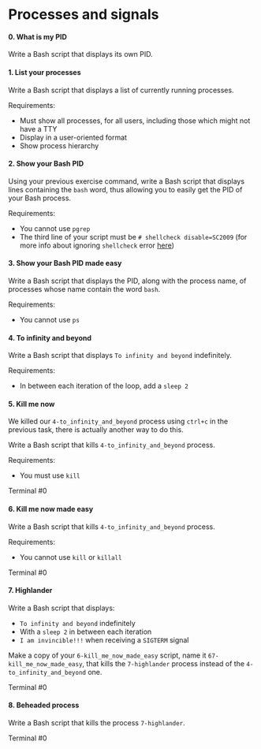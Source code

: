 # Processes and signals

#### 0\. What is my PID

Write a Bash script that displays its own PID.

#### 1\. List your processes

Write a Bash script that displays a list of currently running processes.

Requirements:

-   Must show all processes, for all users, including those which might not have a TTY
-   Display in a user-oriented format
-   Show process hierarchy

#### 2\. Show your Bash PID

Using your previous exercise command, write a Bash script that displays lines containing the `bash` word, thus allowing you to easily get the PID of your Bash process.

Requirements:

-   You cannot use `pgrep`
-   The third line of your script must be `# shellcheck disable=SC2009` (for more info about ignoring `shellcheck` error [here](https://github.com/koalaman/shellcheck/wiki/Ignore "here"))

#### 3\. Show your Bash PID made easy

Write a Bash script that displays the PID, along with the process name, of processes whose name contain the word `bash`.

Requirements:

-   You cannot use `ps`

#### 4\. To infinity and beyond

Write a Bash script that displays `To infinity and beyond` indefinitely.

Requirements:

-   In between each iteration of the loop, add a `sleep 2`

#### 5\. Kill me now

We killed our `4-to_infinity_and_beyond` process using `ctrl+c` in the previous task, there is actually another way to do this.

Write a Bash script that kills `4-to_infinity_and_beyond` process.

Requirements:

-   You must use `kill`

Terminal #0

#### 6\. Kill me now made easy

Write a Bash script that kills `4-to_infinity_and_beyond` process.

Requirements:

-   You cannot use `kill` or `killall`

Terminal #0

#### 7\. Highlander

Write a Bash script that displays:

-   `To infinity and beyond` indefinitely
-   With a `sleep 2` in between each iteration
-   `I am invincible!!!` when receiving a `SIGTERM` signal

Make a copy of your `6-kill_me_now_made_easy` script, name it `67-kill_me_now_made_easy`, that kills the `7-highlander` process instead of the `4-to_infinity_and_beyond` one.

Terminal #0

#### 8\. Beheaded process

Write a Bash script that kills the process `7-highlander`.

Terminal #0

